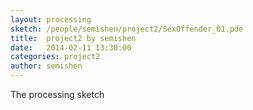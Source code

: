 ```yaml
---
layout: processing
sketch: /people/semishen/project2/SexOffender_01.pde
title:  project2 by semishen
date:   2014-02-11 13:30:00
categories: project2
author: semishen
---
```

The processing sketch